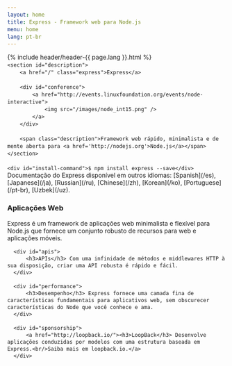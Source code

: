 ```yaml
---
layout: home
title: Express - Framework web para Node.js
menu: home
lang: pt-br
---
```


<section id="home-content">
    {% include header/header-{{ page.lang }}.html %}
    <div id="overlay"></div
    
    <section id="description">
        <a href="/" class="express">Express</a>

        <div id="conference">
            <a href="http://events.linuxfoundation.org/events/node-interactive">
                <img src="/images/node_int15.png" />
            </a>
        </div>

        <span class="description">Framework web rápido, minimalista e de mente aberta para <a href='http://nodejs.org'>Node.js</a></span>
    </section>
    
    <div id="install-command">$ npm install express --save</div>
</section>

<section id="doc-langs" markdown="1">
  Documentação do Express disponível em outros idiomas: [Spanish](/es), [Japanese](/ja), [Russian](/ru), [Chinese](/zh), [Korean](/ko), [Portuguese](/pt-br), [Uzbek](/uz).
</section>

<section id="intro">

  <div id="boxes" class="clearfix">
      <div id="web-applications">
          <h3>Aplicações Web</h3> Express é um framework de aplicações web minimalista e flexível para Node.js que fornece um conjunto robusto de recursos para web e aplicações móveis.
      </div>

      <div id="apis">
          <h3>APIs</h3> Com uma infinidade de métodos e middlewares HTTP à sua disposição, criar uma API robusta é rápido e fácil.
      </div>

      <div id="performance">
          <h3>Desempenho</h3> Express fornece uma camada fina de características fundamentais para aplicativos web, sem obscurecer características do Node que você conhece e ama.
      </div>

      <div id="sponsorship">
          <a href="http://loopback.io/"><h3>LoopBack</h3> Desenvolve aplicações conduzidas por modelos com uma estrutura baseada em Express.<br/>Saiba mais em loopback.io.</a>
      </div>
  </div>

</section>

<!-- <section id="announcements">
  {% include announcement/announcement-{{ page.lang }}.md %}
</section> -->
